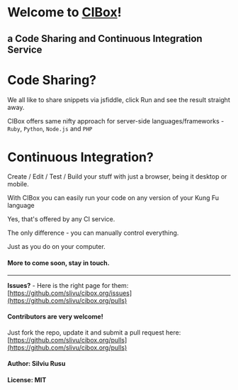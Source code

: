 # Welcome to [CIBox](http://cibox.org)!
## a Code Sharing and Continuous Integration Service

# Code Sharing?

We all like to share snippets via jsfiddle,
click Run and see the result straight away.

CIBox offers same nifty approach 
for server-side languages/frameworks -
`Ruby`, `Python`, `Node.js` and `PHP`

# Continuous Integration?
Create / Edit / Test / Build
your stuff with just a browser,
being it desktop or mobile.

With CIBox you can easily run your code
on any version of your Kung Fu language

Yes, that's offered by any CI service.

The only difference - 
you can manually control everything.

Just as you do on your computer.

#### More to come soon, stay in touch.

<hr/>

**Issues?** - Here is the right page for them:<br/>
[https://github.com/slivu/cibox.org/issues](https://github.com/slivu/cibox.org/pulls)

#### Contributors are very welcome!
Just fork the repo, update it and submit a pull request here:<br/>
[https://github.com/slivu/cibox.org/pulls](https://github.com/slivu/cibox.org/pulls)

#### Author: Silviu Rusu

#### License: MIT
